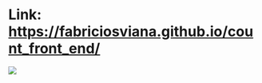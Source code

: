 # Link: https://fabriciosviana.github.io/count_front_end/

<img src="https://media.giphy.com/media/ya8nIWz7chMiaubUF7/giphy.gif">
